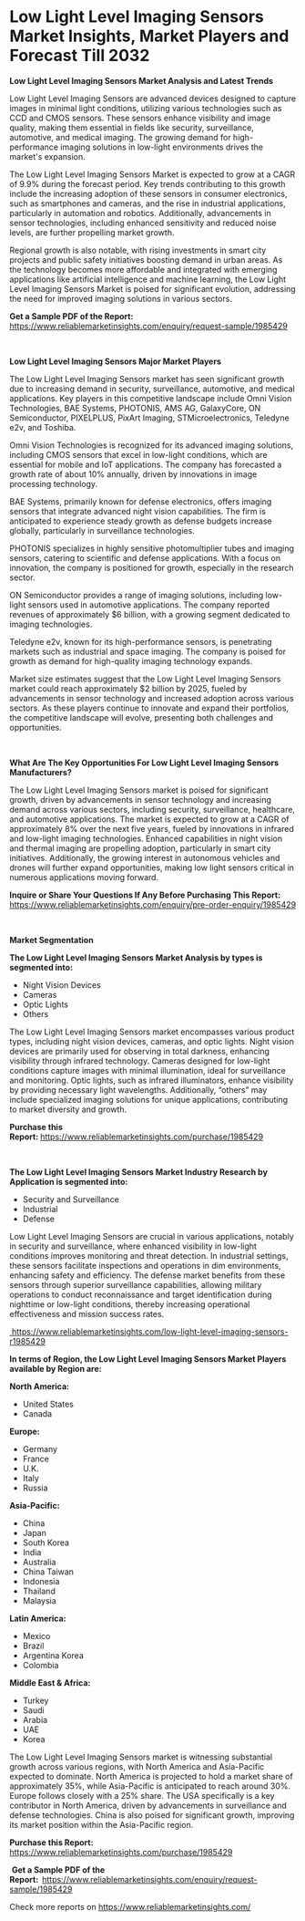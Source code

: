 <p><h1>Low Light Level Imaging Sensors Market Insights, Market Players and Forecast Till 2032</h1></p><p><strong>Low Light Level Imaging Sensors Market Analysis and Latest Trends</strong></p>
<p><p>Low Light Level Imaging Sensors are advanced devices designed to capture images in minimal light conditions, utilizing various technologies such as CCD and CMOS sensors. These sensors enhance visibility and image quality, making them essential in fields like security, surveillance, automotive, and medical imaging. The growing demand for high-performance imaging solutions in low-light environments drives the market's expansion.</p><p>The Low Light Level Imaging Sensors Market is expected to grow at a CAGR of 9.9% during the forecast period. Key trends contributing to this growth include the increasing adoption of these sensors in consumer electronics, such as smartphones and cameras, and the rise in industrial applications, particularly in automation and robotics. Additionally, advancements in sensor technologies, including enhanced sensitivity and reduced noise levels, are further propelling market growth. </p><p>Regional growth is also notable, with rising investments in smart city projects and public safety initiatives boosting demand in urban areas. As the technology becomes more affordable and integrated with emerging applications like artificial intelligence and machine learning, the Low Light Level Imaging Sensors Market is poised for significant evolution, addressing the need for improved imaging solutions in various sectors.</p></p>
<p><strong>Get a Sample PDF of the Report:&nbsp;</strong> <a href="https://www.reliablemarketinsights.com/enquiry/request-sample/1985429?utm_campaign=2381&utm_medium=2&utm_source=Github&utm_content=ia&utm_term=13022025&utm_id=low-light-level-imaging-sensors">https://www.reliablemarketinsights.com/enquiry/request-sample/1985429</a></p>
<p>&nbsp;</p>
<p><strong>Low Light Level Imaging Sensors Major Market Players</strong></p>
<p><p>The Low Light Level Imaging Sensors market has seen significant growth due to increasing demand in security, surveillance, automotive, and medical applications. Key players in this competitive landscape include Omni Vision Technologies, BAE Systems, PHOTONIS, AMS AG, GalaxyCore, ON Semiconductor, PIXELPLUS, PixArt Imaging, STMicroelectronics, Teledyne e2v, and Toshiba.</p><p>Omni Vision Technologies is recognized for its advanced imaging solutions, including CMOS sensors that excel in low-light conditions, which are essential for mobile and IoT applications. The company has forecasted a growth rate of about 10% annually, driven by innovations in image processing technology.</p><p>BAE Systems, primarily known for defense electronics, offers imaging sensors that integrate advanced night vision capabilities. The firm is anticipated to experience steady growth as defense budgets increase globally, particularly in surveillance technologies.</p><p>PHOTONIS specializes in highly sensitive photomultiplier tubes and imaging sensors, catering to scientific and defense applications. With a focus on innovation, the company is positioned for growth, especially in the research sector.</p><p>ON Semiconductor provides a range of imaging solutions, including low-light sensors used in automotive applications. The company reported revenues of approximately $6 billion, with a growing segment dedicated to imaging technologies.</p><p>Teledyne e2v, known for its high-performance sensors, is penetrating markets such as industrial and space imaging. The company is poised for growth as demand for high-quality imaging technology expands.</p><p>Market size estimates suggest that the Low Light Level Imaging Sensors market could reach approximately $2 billion by 2025, fueled by advancements in sensor technology and increased adoption across various sectors. As these players continue to innovate and expand their portfolios, the competitive landscape will evolve, presenting both challenges and opportunities.</p></p>
<p>&nbsp;</p>
<p><strong>What Are The Key Opportunities For Low Light Level Imaging Sensors Manufacturers?</strong></p>
<p><p>The Low Light Level Imaging Sensors market is poised for significant growth, driven by advancements in sensor technology and increasing demand across various sectors, including security, surveillance, healthcare, and automotive applications. The market is expected to grow at a CAGR of approximately 8% over the next five years, fueled by innovations in infrared and low-light imaging technologies. Enhanced capabilities in night vision and thermal imaging are propelling adoption, particularly in smart city initiatives. Additionally, the growing interest in autonomous vehicles and drones will further expand opportunities, making low light sensors critical in numerous applications moving forward.</p></p>
<p><strong>Inquire or Share Your Questions If Any Before Purchasing This Report:</strong> <a href="https://www.reliablemarketinsights.com/enquiry/pre-order-enquiry/1985429?utm_campaign=2381&utm_medium=2&utm_source=Github&utm_content=ia&utm_term=13022025&utm_id=low-light-level-imaging-sensors">https://www.reliablemarketinsights.com/enquiry/pre-order-enquiry/1985429</a></p>
<p>&nbsp;</p>
<p><strong>Market Segmentation</strong></p>
<p><strong>The Low Light Level Imaging Sensors Market Analysis by types is segmented into:</strong></p>
<p><ul><li>Night Vision Devices</li><li>Cameras</li><li>Optic Lights</li><li>Others</li></ul></p>
<p><p>The Low Light Level Imaging Sensors market encompasses various product types, including night vision devices, cameras, and optic lights. Night vision devices are primarily used for observing in total darkness, enhancing visibility through infrared technology. Cameras designed for low-light conditions capture images with minimal illumination, ideal for surveillance and monitoring. Optic lights, such as infrared illuminators, enhance visibility by providing necessary light wavelengths. Additionally, “others” may include specialized imaging solutions for unique applications, contributing to market diversity and growth.</p></p>
<p><strong>Purchase this Report:&nbsp;</strong><a href="https://www.reliablemarketinsights.com/purchase/1985429?utm_campaign=2381&utm_medium=2&utm_source=Github&utm_content=ia&utm_term=13022025&utm_id=low-light-level-imaging-sensors">https://www.reliablemarketinsights.com/purchase/1985429</a></p>
<p>&nbsp;</p>
<p><strong>The Low Light Level Imaging Sensors Market Industry Research by Application is segmented into:</strong></p>
<p><ul><li>Security and Surveillance</li><li>Industrial</li><li>Defense</li></ul></p>
<p><p>Low Light Level Imaging Sensors are crucial in various applications, notably in security and surveillance, where enhanced visibility in low-light conditions improves monitoring and threat detection. In industrial settings, these sensors facilitate inspections and operations in dim environments, enhancing safety and efficiency. The defense market benefits from these sensors through superior surveillance capabilities, allowing military operations to conduct reconnaissance and target identification during nighttime or low-light conditions, thereby increasing operational effectiveness and mission success rates.</p></p>
<p><a href="https://www.reliablemarketinsights.com/low-light-level-imaging-sensors-r1985429?utm_campaign=2381&utm_medium=2&utm_source=Github&utm_content=ia&utm_term=13022025&utm_id=low-light-level-imaging-sensors">&nbsp;https://www.reliablemarketinsights.com/low-light-level-imaging-sensors-r1985429</a></p>
<p><strong>In terms of Region, the Low Light Level Imaging Sensors Market Players available by Region are:</strong></p>
<p>
    <p> <strong> North America: </strong>
        <ul>
            <li>United States</li>
            <li>Canada</li>
        </ul>
        </p> 
    <p> <strong> Europe: </strong>
        <ul>
            <li>Germany</li>
            <li>France</li>
            <li>U.K.</li>
            <li>Italy</li>
            <li>Russia</li>
        </ul>
        </p> 
    <p> <strong> Asia-Pacific: </strong>
        <ul>
            <li>China</li>
            <li>Japan</li>
            <li>South Korea</li>
            <li>India</li>
            <li>Australia</li>
            <li>China Taiwan</li>
            <li>Indonesia</li>
            <li>Thailand</li>
            <li>Malaysia</li>
        </ul>
        </p> 
    <p> <strong> Latin America: </strong>
        <ul>
            <li>Mexico</li>
            <li>Brazil</li>
            <li>Argentina Korea</li>
            <li>Colombia</li>
        </ul>
        </p> 
    <p> <strong> Middle East & Africa: </strong>
        <ul>
            <li>Turkey</li>
            <li>Saudi</li>
            <li>Arabia</li>
            <li>UAE</li>
            <li>Korea</li>
        </ul>
    </p>
    </p>
<p><p>The Low Light Level Imaging Sensors market is witnessing substantial growth across various regions, with North America and Asia-Pacific expected to dominate. North America is projected to hold a market share of approximately 35%, while Asia-Pacific is anticipated to reach around 30%. Europe follows closely with a 25% share. The USA specifically is a key contributor in North America, driven by advancements in surveillance and defense technologies. China is also poised for significant growth, improving its market position within the Asia-Pacific region.</p></p>
<p><strong>Purchase this Report: </strong><a href="https://www.reliablemarketinsights.com/purchase/1985429?utm_campaign=2381&utm_medium=2&utm_source=Github&utm_content=ia&utm_term=13022025&utm_id=low-light-level-imaging-sensors">https://www.reliablemarketinsights.com/purchase/1985429</a></p>
<p>&nbsp;<strong>Get a Sample PDF of the Report:&nbsp;&nbsp;</strong><a href="https://www.reliablemarketinsights.com/enquiry/request-sample/1985429?utm_campaign=2381&utm_medium=2&utm_source=Github&utm_content=ia&utm_term=13022025&utm_id=low-light-level-imaging-sensors">https://www.reliablemarketinsights.com/enquiry/request-sample/1985429</a></p>
<p><strong></strong></p>
<p>Check more reports on <a href="https://www.reliablemarketinsights.com/?utm_campaign=2381&utm_medium=2&utm_source=Github&utm_content=ia&utm_term=13022025&utm_id=low-light-level-imaging-sensors">https://www.reliablemarketinsights.com/</a></p>